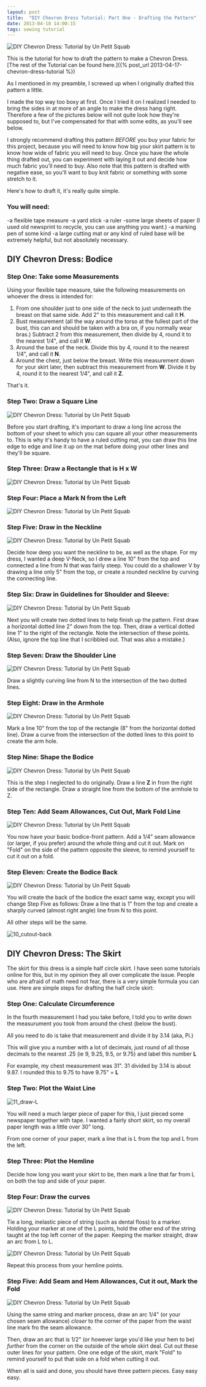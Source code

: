```yaml
---
layout: post
title:  "DIY Chevron Dress Tutorial: Part One - Drafting the Pattern"
date: 2013-04-18 14:00:15
tags: sewing tutorial
---
```

![DIY Chevron Dress: Tutorial by Un Petit Squab](/uploads/2013/04/part-one-header.jpg)

This is the tutorial for how to draft the pattern to make a Chevron Dress. [The rest of the Tutorial can be found here.]({% post_url 2013-04-17-chevron-dress-tutorial %})

As I mentioned in my preamble, I screwed up when I originally drafted this pattern a little.

I made the top way too boxy at first. Once I tried it on I realized I needed to bring the sides in at more of an angle to make the dress hang right. Therefore a few of the pictures below will not quite look how they're supposed to, but I've compensated for that with some edits, as you'll see below.

I strongly recommend drafting this pattern _BEFORE_ you buy your fabric for this project, because you will need to know how big your skirt pattern is to know how wide of fabric you will need to buy. Once you have the whole thing drafted out, you can experiment with laying it out and decide how much fabric you'll need to buy. Also note that this pattern is drafted with negative ease, so you'll want to buy knit fabric or something with some stretch to it.

Here's how to draft it, it's really quite simple.

### You will need:

-a flexible tape measure -a yard stick -a ruler -some large sheets of paper (I used old newsprint to recycle, you can use anything you want.)
-a marking pen of some kind
-a large cutting mat or any kind of ruled base will be extremely helpful, but not absolutely necessary.

## DIY Chevron Dress: Bodice

### Step One: Take some Measurements

Using your flexible tape measure, take the following measurements on whoever the dress is intended for:

1. From one shoulder just to one side of the neck to just underneath the breast on that same side. Add 2" to this measurement and call it **H**.
2. Bust measurement (all the way around the torso at the fullest part of the bust, this can and should be taken with a bra on, if you normally wear bras.) Subtract 2 from this measurement, then divide by 4, round it to the nearest 1/4", and call it **W**.
3. Around the base of the neck. Divide this by 4, round it to the nearest 1/4", and call it **N**.
4. Around the chest, just below the breast. Write this measurement down for your skirt later, then subtract this measurement from **W**. Divide it by 4, round it to the nearest 1/4", and call it **Z**.

That's it.

### Step Two: Draw a Square Line

![DIY Chevron Dress: Tutorial by Un Petit Squab](/uploads/2013/04/02_square-line.jpg)

Before you start drafting, it's important to draw a long line across the bottom of your sheet to which you can square all your other measurements to. This is why it's handy to have a ruled cutting mat, you can draw this line edge to edge and line it up on the mat before doing your other lines and they'll be square.

### Step Three: Draw a Rectangle that is H x W

![DIY Chevron Dress: Tutorial by Un Petit Squab](/uploads/2013/04/02_mark-h-w.jpg)

### Step Four: Place a Mark N from the Left

![DIY Chevron Dress: Tutorial by Un Petit Squab](/uploads/2013/04/03_mark-n.jpg)

### Step Five: Draw in the Neckline

![DIY Chevron Dress: Tutorial by Un Petit Squab](/uploads/2013/04/04_draw-neckline.jpg)

Decide how deep you want the neckline to be, as well as the shape. For my dress, I wanted a deep
V-Neck, so I drew a line 10" from the top and connected a line from N that was fairly steep. You could do a shallower V by drawing a line only 5" from the top, or create a rounded neckline by curving the connecting line.

### Step Six: Draw in Guidelines for Shoulder and Sleeve:

![DIY Chevron Dress: Tutorial by Un Petit Squab](/uploads/2013/04/05_draw-dotted-lines.jpg)

Next you will create two dotted lines to help finish up the pattern. First draw a horizontal dotted line 2" down from the top. Then, draw a vertical dotted line 1" to the right of the rectangle. Note the intersection of these points. (Also, ignore the top line that I scribbled out. That was also a mistake.)

### Step Seven: Draw the Shoulder Line

![DIY Chevron Dress: Tutorial by Un Petit Squab](/uploads/2013/04/06_draw-shoulder.jpg)

Draw a slightly curving line from N to the intersection of the two dotted lines.

### Step Eight: Draw in the Armhole

![DIY Chevron Dress: Tutorial by Un Petit Squab](/uploads/2013/04/07_draw-sleeve.jpg)

Mark a line 10" from the top of the rectangle (8" from the horizontal dotted line). Draw a curve from the intersection of the dotted lines to this point to create the arm hole.

### Step Nine: Shape the Bodice

![DIY Chevron Dress: Tutorial by Un Petit Squab](/uploads/2013/04/08_shape-bodice.jpg)

This is the step I neglected to do originally. Draw a line **Z** in from the right side of the rectangle. Draw a straight line from the bottom of the armhole to Z.

### Step Ten: Add Seam Allowances, Cut Out, Mark Fold Line

![DIY Chevron Dress: Tutorial by Un Petit Squab](/uploads/2013/04/08_cut-out.jpg)

You now have your basic bodice-front pattern. Add a 1/4" seam allowance (or larger, if you prefer) around the whole thing and cut it out. Mark on "Fold" on the side of the pattern opposite the sleeve, to remind yourself to cut it out on a fold.

### Step Eleven: Create the Bodice Back

![DIY Chevron Dress: Tutorial by Un Petit Squab](/uploads/2013/04/09_draw-back.jpg)

You will create the back of the bodice the exact same way, except you will change Step Five as follows: Draw a line that is 1" from the top and create a sharply curved (almost right angle) line from N to this point.

All other steps will be the same.

![10_cutout-back](/uploads/2013/04/10_cutout-back.jpg)

## DIY Chevron Dress: The Skirt

The skirt for this dress is a simple half circle skirt. I have seen some tutorials online for this, but in my opinion they all over complicate the issue. People who are afraid of math need not fear, there is a very simple formula you can use. Here are simple steps for drafting the half circle skirt:

### Step One: Calculate Circumference

In the fourth measurement I had you take before, I told you to write down the measurument you took from around the chest (below the bust).

All you need to do is take that measurement and divide it by 3.14 (aka, Pi.)

This will give you a number with a lot of decimals, just round of all those decimals to the nearest .25 (ie 9, 9.25, 9.5, or 9.75) and label this number **L**

For example, my chest measurement was 31". 31 divided by 3.14 is about 9.87. I rounded this to 9.75 to have 9.75" = **L**

### Step Two: Plot the Waist Line

![11_draw-L](/uploads/2013/04/11_draw-L.jpg)

You will need a much larger piece of paper for this, I just pieced some newspaper together with tape. I wanted a fairly short skirt, so my overall paper length was a little over 30" long.

From one corner of your paper, mark a line that is L from the top and L from the left.

### Step Three: Plot the Hemline

Decide how long you want your skirt to be, then mark a line that far from L on both the top and side of your paper.

### Step Four: Draw the curves

![DIY Chevron Dress: Tutorial by Un Petit Squab](/uploads/2013/04/12_draw-arc.jpg)

Tie a long, inelastic piece of string (such as dental floss) to a marker. Holding your marker at one of the L points, hold the other end of the string taught at the top left corner of the paper. Keeping the marker straight, draw an arc from L to L.

![DIY Chevron Dress: Tutorial by Un Petit Squab](/uploads/2013/04/12_draw-arcb.jpg)

Repeat this process from your hemline points.

### Step Five: Add Seam and Hem Allowances, Cut it out, Mark the Fold

![DIY Chevron Dress: Tutorial by Un Petit Squab](/uploads/2013/04/13_seam-hem-allowance.jpg)

Using the same string and marker process, draw an arc 1/4" (or your chosen seam allowance) _closer_ to the corner of the paper from the waist line mark fro the seam allowance.

Then, draw an arc that is 1/2" (or however large you'd like your hem to be) _further_ from the corner on the outside of the whole skirt deal. Cut out these outer lines for your pattern. One one edge of the skirt, mark "Fold" to remind yourself to put that side on a fold when cutting it out.

When all is said and done, you should have three pattern pieces. Easy easy easy.
